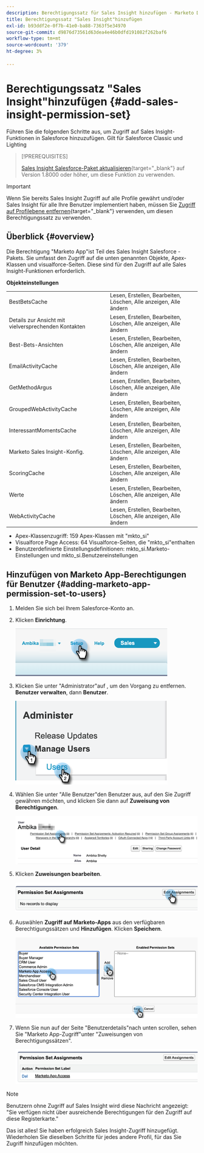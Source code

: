 ```yaml
---
description: Berechtigungssatz für Sales Insight hinzufügen - Marketo Docs - Produktdokumentation
title: Berechtigungssatz "Sales Insight"hinzufügen
exl-id: b93ddf2e-0f7b-41e0-ba88-7363f5e34970
source-git-commit: d9876d73561d63dea4e46b0dfd191082f262baf6
workflow-type: tm+mt
source-wordcount: '379'
ht-degree: 3%

---
```


# Berechtigungssatz &quot;Sales Insight&quot;hinzufügen {#add-sales-insight-permission-set}

Führen Sie die folgenden Schritte aus, um Zugriff auf Sales Insight-Funktionen in Salesforce hinzuzufügen. Gilt für Salesforce Classic und Lighting

>[!PREREQUISITES]
>
>[Sales Insight Salesforce-Paket aktualisieren](/help/marketo/product-docs/marketo-sales-insight/msi-for-salesforce/upgrading/upgrading-your-msi-package.md){target=&quot;_blank&quot;} auf Version 1.8000 oder höher, um diese Funktion zu verwenden.

>[!IMPORTANT]
>
>Wenn Sie bereits Sales Insight Zugriff auf alle Profile gewährt und/oder Sales Insight für alle Ihre Benutzer implementiert haben, müssen Sie [Zugriff auf Profilebene entfernen](/help/marketo/product-docs/marketo-sales-insight/msi-for-salesforce/configuration/remove-sales-insight-access.md){target=&quot;_blank&quot;} verwenden, um diesen Berechtigungssatz zu verwenden.

## Überblick {#overview}

Die Berechtigung &quot;Marketo App&quot;ist Teil des Sales Insight Salesforce -Pakets. Sie umfasst den Zugriff auf die unten genannten Objekte, Apex-Klassen und visualforce-Seiten. Diese sind für den Zugriff auf alle Sales Insight-Funktionen erforderlich.

**Objekteinstellungen**

<table> 
 <tbody> 
 <tr> 
   <td>BestBetsCache</td> 
   <td>Lesen, Erstellen, Bearbeiten, Löschen, Alle anzeigen, Alle ändern</td> 
  </tr> 
  <tr> 
   <td>Details zur Ansicht mit vielversprechenden Kontakten</td> 
   <td>Lesen, Erstellen, Bearbeiten, Löschen, Alle anzeigen, Alle ändern</td> 
  </tr> 
  <tr> 
   <td>Best-Bets-Ansichten</td> 
   <td>Lesen, Erstellen, Bearbeiten, Löschen, Alle anzeigen, Alle ändern</td> 
  </tr> 
  <tr> 
   <td>EmailActivityCache</td> 
   <td>Lesen, Erstellen, Bearbeiten, Löschen, Alle anzeigen, Alle ändern</td> 
  </tr> 
  <tr> 
   <td>GetMethodArgus</td> 
   <td>Lesen, Erstellen, Bearbeiten, Löschen, Alle anzeigen, Alle ändern</td> 
  </tr> 
  <tr> 
   <td>GroupedWebActivityCache</td> 
   <td>Lesen, Erstellen, Bearbeiten, Löschen, Alle anzeigen, Alle ändern</td> 
  </tr> 
  <tr> 
   <td>InteressantMomentsCache</td> 
   <td>Lesen, Erstellen, Bearbeiten, Löschen, Alle anzeigen, Alle ändern</td> 
  </tr> 
  <tr> 
   <td>Marketo Sales Insight-Konfig.</td> 
   <td>Lesen, Erstellen, Bearbeiten, Löschen, Alle anzeigen, Alle ändern</td> 
  </tr> 
  <tr> 
   <td>ScoringCache</td> 
   <td>Lesen, Erstellen, Bearbeiten, Löschen, Alle anzeigen, Alle ändern</td> 
  </tr> 
  <tr> 
   <td>Werte</td> 
   <td>Lesen, Erstellen, Bearbeiten, Löschen, Alle anzeigen, Alle ändern</td> 
  </tr> 
  <tr> 
   <td>WebActivityCache</td> 
   <td>Lesen, Erstellen, Bearbeiten, Löschen, Alle anzeigen, Alle ändern</td> 
  </tr> 
 </tbody> 
</table>

* Apex-Klassenzugriff: 159 Apex-Klassen mit &quot;mkto_si&quot;
* Visualforce Page Access: 64 Visualforce-Seiten, die &quot;mkto_si&quot;enthalten
* Benutzerdefinierte Einstellungsdefinitionen: mkto_si.Marketo-Einstellungen und mkto_si.Benutzereinstellungen

## Hinzufügen von Marketo App-Berechtigungen für Benutzer {#adding-marketo-app-permission-set-to-users}

1. Melden Sie sich bei Ihrem Salesforce-Konto an.

1. Klicken **Einrichtung**.

   ![](assets/add-sales-insight-permission-set-1.png)

1. Klicken Sie unter &quot;Administrator&quot;auf , um den Vorgang zu entfernen. **Benutzer verwalten**, dann **Benutzer**.

   ![](assets/add-sales-insight-permission-set-2.png)

1. Wählen Sie unter &quot;Alle Benutzer&quot;den Benutzer aus, auf den Sie Zugriff gewähren möchten, und klicken Sie dann auf **Zuweisung von Berechtigungen**.

   ![](assets/add-sales-insight-permission-set-3.png)

1. Klicken **Zuweisungen bearbeiten**.

   ![](assets/add-sales-insight-permission-set-4.png)

1. Auswählen **Zugriff auf Marketo-Apps** aus den verfügbaren Berechtigungssätzen und **Hinzufügen**. Klicken **Speichern**.

   ![](assets/add-sales-insight-permission-set-5.png)

1. Wenn Sie nun auf der Seite &quot;Benutzerdetails&quot;nach unten scrollen, sehen Sie &quot;Marketo App-Zugriff&quot;unter &quot;Zuweisungen von Berechtigungssätzen&quot;.

   ![](assets/add-sales-insight-permission-set-6.png)

>[!NOTE]
>
>Benutzern ohne Zugriff auf Sales Insight wird diese Nachricht angezeigt: &quot;Sie verfügen nicht über ausreichende Berechtigungen für den Zugriff auf diese Registerkarte.&quot;

Das ist alles! Sie haben erfolgreich Sales Insight-Zugriff hinzugefügt. Wiederholen Sie dieselben Schritte für jedes andere Profil, für das Sie Zugriff hinzufügen möchten.
